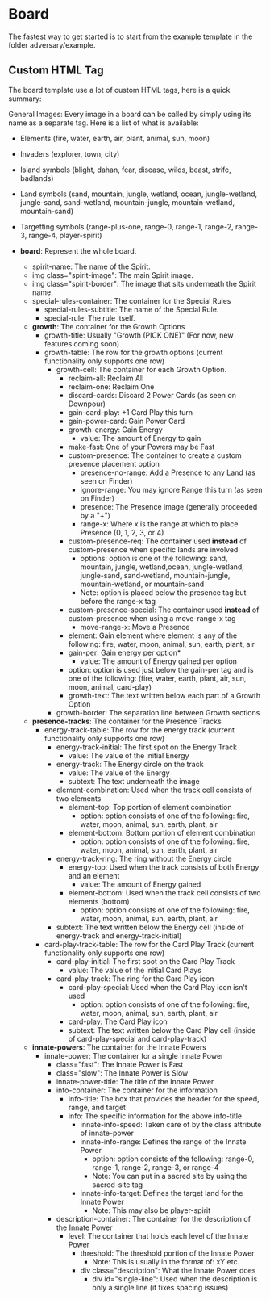# Board

The fastest way to get started is to start from the example template in the folder adversary/example.

## Custom HTML Tag

The board template use a lot of custom HTML tags, here is a quick summary:

General Images: Every image in a board can be called by simply using its name as a separate tag. Here is a list of what is available:
- Elements (fire, water, earth, air, plant, animal, sun, moon)
- Invaders (explorer, town, city)
- Island symbols (blight, dahan, fear, disease, wilds, beast, strife, badlands)
- Land symbols (sand, mountain, jungle, wetland, ocean, jungle-wetland, jungle-sand, sand-wetland, mountain-jungle, mountain-wetland, mountain-sand)
- Targetting symbols (range-plus-one, range-0, range-1, range-2, range-3, range-4, player-spirit)


- **board**: Represent the whole board.
  - spirit-name: The name of the Spirit.
  - img class="spirit-image": The main Spirit image.
  - img class="spirit-border": The image that sits underneath the Spirit name.
  - special-rules-container: The container for the Special Rules
    - special-rules-subtitle: The name of the Special Rule.
    - special-rule: The rule itself.
  - **growth**: The container for the Growth Options
    - growth-title: Usually "Growth (PICK ONE)" (For now, new features coming soon)
    - growth-table: The row for the growth options (current functionality only supports one row)
      - growth-cell: The container for each Growth Option.
        - reclaim-all: Reclaim All
        - reclaim-one: Reclaim One
        - discard-cards: Discard 2 Power Cards (as seen on Downpour)
        - gain-card-play: +1 Card Play this turn
        - gain-power-card: Gain Power Card
        - growth-energy: Gain Energy
          - value: The amount of Energy to gain
        - make-fast: One of your Powers may be Fast
        - custom-presence: The container to create a custom presence placement option
          - presence-no-range: Add a Presence to any Land (as seen on Finder)
          - ignore-range: You may ignore Range this turn (as seen on Finder)
          - presence: The Presence image (generally proceeded by a "+")
          - range-x: Where x is the range at which to place Presence (0, 1, 2, 3, or 4)
        - custom-presence-req: The container used **instead** of custom-presence when specific lands are involved
          - options: option is one of the following: sand, mountain, jungle, wetland,ocean, jungle-wetland, jungle-sand, sand-wetland, mountain-jungle, mountain-wetland, or mountain-sand 
          - Note: option is placed below the presence tag but before the range-x tag
        - custom-presence-special: The container used **instead** of custom-presence when using a move-range-x tag
          - move-range-x: Move a Presence
        - element: Gain element where element is any of the following: fire, water, moon, animal, sun, earth, plant, air
        - gain-per: Gain energy per option*
          - value: The amount of Energy gained per option 
        - option: option is used just below the gain-per tag and is one of the following: (fire, water, earth, plant, air, sun, moon, animal, card-play)
        - growth-text: The text written below each part of a Growth Option
      - growth-border: The separation line between Growth sections
  - **presence-tracks**: The container for the Presence Tracks
    - energy-track-table: The row for the energy track (current functionality only supports one row)
      - energy-track-initial: The first spot on the Energy Track
        - value: The value of the initial Energy
      - energy-track: The Energy circle on the track
        - value: The value of the Energy
        - subtext: The text underneath the image
      - element-combination: Used when the track cell consists of two elements
        - element-top: Top portion of element combination
          - option: option consists of one of the following: fire, water, moon, animal, sun, earth, plant, air
        - element-bottom: Bottom portion of element combination
          - option: option consists of one of the following: fire, water, moon, animal, sun, earth, plant, air
      - energy-track-ring: The ring without the Energy circle
        - energy-top: Used when the track consists of both Energy and an element
          - value: The amount of Energy gained
        - element-bottom: Used when the track cell consists of two elements (bottom)
          - option: option consists of one of the following: fire, water, moon, animal, sun, earth, plant, air
      - subtext: The text written below the Energy cell (inside of energy-track and energy-track-initial)
    - card-play-track-table: The row for the Card Play Track (current functionality only supports one row)
      - card-play-initial: The first spot on the Card Play Track
        - value: The value of the initial Card Plays
      - card-play-track: The ring for the Card Play icon
        - card-play-special: Used when the Card Play icon isn't used
          - option: option consists of one of the following: fire, water, moon, animal, sun, earth, plant, air
        - card-play: The Card Play icon
        - subtext: The text written below the Card Play cell (inside of card-play-special and card-play-track)
  - **innate-powers**: The container for the Innate Powers
    - innate-power: The container for a single Innate Power
      - class="fast": The Innate Power is Fast
      - class="slow": The Innate Power is Slow
      - innate-power-title: The title of the Innate Power
      - info-container: The container for the information
        - info-title: The box that provides the header for the speed, range, and target
        - info: The specific information for the above info-title
          - innate-info-speed: Taken care of by the class attribute of innate-power
          - innate-info-range: Defines the range of the Innate Power
            - option: option consists of the following: range-0, range-1, range-2, range-3, or range-4
            - Note: You can put in a sacred site by using the sacred-site tag
          - innate-info-target: Defines the target land for the Innate Power
            - Note: This may also be player-spirit 
      - description-container: The container for the description of the Innate Power
        - level: The container that holds each level of the Innate Power
          - threshold: The threshold portion of the Innate Power
            - Note: This is usually in the format of: x<element>Y<element> etc.
          - div class="description": What the Innate Power does
            - div id="single-line": Used when the description is only a single line (it fixes spacing issues)